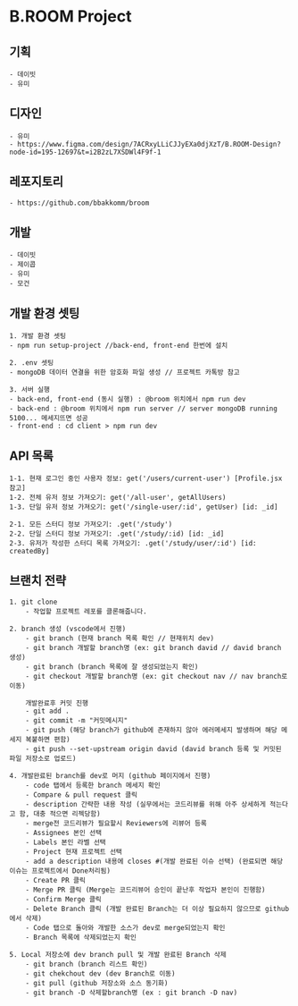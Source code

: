 # B.ROOM Project

## 기획

    - 데이빗
    - 유미

## 디자인

    - 유미
    - https://www.figma.com/design/7ACRxyLLiCJJyEXa0djXzT/B.ROOM-Design?node-id=195-12697&t=i2B2zL7XSDWl4F9f-1

## 레포지토리

    - https://github.com/bbakkomm/broom

## 개발

    - 데이빗
    - 제이콥
    - 유미
    - 모건

## 개발 환경 셋팅

    1. 개발 환경 셋팅
    - npm run setup-project //back-end, front-end 한번에 설치

    2. .env 셋팅
    - mongoDB 데이터 연결을 위한 암호화 파일 생성 // 프로젝트 카톡방 참고

    3. 서버 실행
    - back-end, front-end (동시 실행) : @broom 위치에서 npm run dev
    - back-end : @broom 위치에서 npm run server // server mongoDB running 5100... 메세지뜨면 성공
    - front-end : cd client > npm run dev

## API 목록

    1-1. 현재 로그인 중인 사용자 정보: get('/users/current-user') [Profile.jsx 참고]
    1-2. 전체 유저 정보 가져오기: get('/all-user', getAllUsers)
    1-3. 단일 유저 정보 가져오기: get('/single-user/:id', getUser) [id: _id]

    2-1. 모든 스터디 정보 가져오기: .get('/study')
    2-2. 단일 스터디 정보 가져오기: .get('/study/:id) [id: _id]
    2-3. 유저가 작성한 스터디 목록 가져오기: .get('/study/user/:id') [id: createdBy]

## 브랜치 전략

    1. git clone
        - 작업할 프로젝트 레포를 클론해줍니다.

    2. branch 생성 (vscode에서 진행)
        - git branch (현재 branch 목록 확인 // 현재위치 dev)
        - git branch 개발할 branch명 (ex: git branch david // david branch 생성)
        - git branch (branch 목록에 잘 생성되었는지 확인)
        - git checkout 개발할 branch명 (ex: git checkout nav // nav branch로 이동)

        개발완료후 커밋 진행
        - git add .
        - git commit -m "커밋메시지"
        - git push (해당 branch가 github에 존재하지 않아 에러메세지 발생하며 해당 메세지 복붙하면 편함)
        - git push --set-upstream origin david (david branch 등록 및 커밋된 파일 저장소로 업로드)

    4. 개발완료된 branch를 dev로 머지 (github 페이지에서 진행)
        - code 탭에서 등록한 branch 메세지 확인
        - Compare & pull request 클릭
        - description 간략한 내용 작성 (실무에서는 코드리뷰를 위해 아주 상세하게 적는다고 함, 대충 적으면 리젝당함)
        - merge전 코드리뷰가 필요할시 Reviewers에 리뷰어 등록
        - Assignees 본인 선택
        - Labels 본인 라벨 선택
        - Project 현재 프로젝트 선택
        - add a description 내용에 closes #(개발 완료된 이슈 선택) (완료되면 해당 이슈는 프로젝트에서 Done처리됨)
        - Create PR 클릭
        - Merge PR 클릭 (Merge는 코드리뷰어 승인이 끝난후 작업자 본인이 진행함)
        - Confirm Merge 클릭
        - Delete Branch 클릭 (개발 완료된 Branch는 더 이상 필요하지 않으므로 github에서 삭제)
        - Code 탭으로 돌아와 개발한 소스가 dev로 merge되었는지 확인
        - Branch 목록에 삭제되었는지 확인

    5. Local 저장소에 dev branch pull 및 개발 완료된 Branch 삭제
        - git branch (branch 리스트 확인)
        - git chekchout dev (dev Branch로 이동)
        - git pull (github 저장소와 소스 동기화)
        - git branch -D 삭제할branch명 (ex : git branch -D nav)
